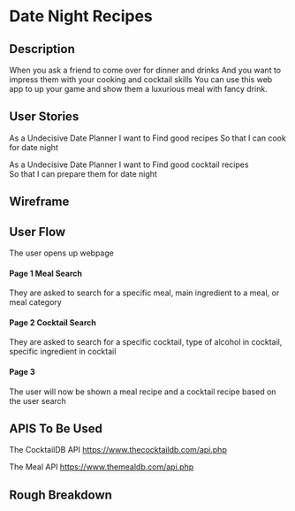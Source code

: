 # Date Night Recipes

## Description

When you ask a friend to come over for dinner and drinks
And you want to impress them with your cooking and cocktail skills
You can use this web app to up your game and show them a luxurious meal with fancy drink.

## User Stories

As a  Undecisive Date Planner
I want to Find good recipes 
So that I can cook for date night

As a Undecisive Date Planner
I want to Find good cocktail recipes  
So that I can prepare them for date night

## Wireframe



## User Flow

The user opens up webpage
#### Page 1 Meal Search
They are asked to search for a specific meal, main ingredient to a meal, or meal category

#### Page 2 Cocktail Search
They are asked to search for a specific cocktail, type of alcohol in cocktail, specific ingredient in cocktail

#### Page 3 
The user will now be shown a meal recipe and a cocktail recipe based on the user search

## APIS To Be Used

The CocktailDB API
https://www.thecocktaildb.com/api.php

The Meal API
https://www.themealdb.com/api.php

## Rough Breakdown








